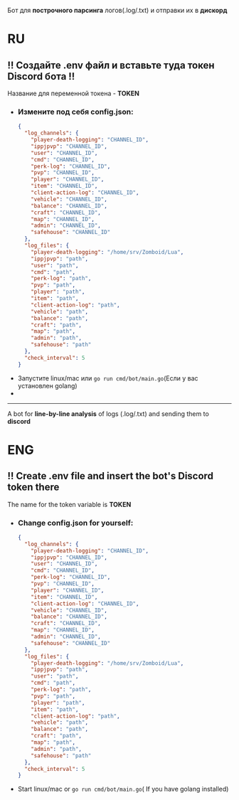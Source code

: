 Бот для __построчного парсинга__ логов(.log/.txt) и отправки их в **дискорд**

# RU
## ‼️ Создайте .env файл и вставьте туда токен Discord бота ‼️
Название для переменной токена - **TOKEN**

- ### Измените под себя config.json:
  ```json
  {
    "log_channels": {
      "player-death-logging": "CHANNEL_ID",
      "ippjpvp": "CHANNEL_ID",
      "user": "CHANNEL_ID",
      "cmd": "CHANNEL_ID",
      "perk-log": "CHANNEL_ID",
      "pvp": "CHANNEL_ID",
      "player": "CHANNEL_ID",
      "item": "CHANNEL_ID",
      "client-action-log": "CHANNEL_ID",
      "vehicle": "CHANNEL_ID",
      "balance": "CHANNEL_ID",
      "craft": "CHANNEL_ID",
      "map": "CHANNEL_ID",
      "admin": "CHANNEL_ID",
      "safehouse": "CHANNEL_ID"
    },
    "log_files": {
      "player-death-logging": "/home/srv/Zomboid/Lua",
      "ippjpvp": "path",
      "user": "path",
      "cmd": "path",
      "perk-log": "path",
      "pvp": "path",
      "player": "path",
      "item": "path",
      "client-action-log": "path",
      "vehicle": "path",
      "balance": "path",
      "craft": "path",
      "map": "path",
      "admin": "path",
      "safehouse": "path"
    },
    "check_interval": 5
  }

- Запустите linux/mac или `go run cmd/bot/main.go`(Если у вас установлен golang)
- 
---------------------------------------------------------------------------------------------

A bot for __line-by-line analysis__ of logs (.log/.txt) and sending them to **discord**

# ENG
## ‼️ Create .env file and insert the bot's Discord token there
The name for the token variable is **TOKEN**

- ### Change config.json for yourself:
  ```json
  {
    "log_channels": {
      "player-death-logging": "CHANNEL_ID",
      "ippjpvp": "CHANNEL_ID",
      "user": "CHANNEL_ID",
      "cmd": "CHANNEL_ID",
      "perk-log": "CHANNEL_ID",
      "pvp": "CHANNEL_ID",
      "player": "CHANNEL_ID",
      "item": "CHANNEL_ID",
      "client-action-log": "CHANNEL_ID",
      "vehicle": "CHANNEL_ID",
      "balance": "CHANNEL_ID",
      "craft": "CHANNEL_ID",
      "map": "CHANNEL_ID",
      "admin": "CHANNEL_ID",
      "safehouse": "CHANNEL_ID"
    },
    "log_files": {
      "player-death-logging": "/home/srv/Zomboid/Lua",
      "ippjpvp": "path",
      "user": "path",
      "cmd": "path",
      "perk-log": "path",
      "pvp": "path",
      "player": "path",
      "item": "path",
      "client-action-log": "path",
      "vehicle": "path",
      "balance": "path",
      "craft": "path",
      "map": "path",
      "admin": "path",
      "safehouse": "path"
    },
    "check_interval": 5
  }

- Start linux/mac or `go run cmd/bot/main.go`(
If you have golang installed)

